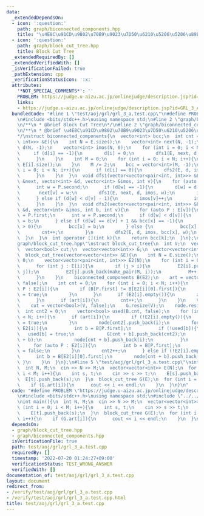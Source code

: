 ```yaml
---
data:
  _extendedDependsOn:
  - icon: ':question:'
    path: graph/biconnected_components.hpp
    title: "\u4E8C\u91CD\u9802\u70B9\u9023\u7D50\u6210\u5206\u5206\u89E3"
  - icon: ':question:'
    path: graph/block_cut_tree.hpp
    title: Block Cut Tree
  _extendedRequiredBy: []
  _extendedVerifiedWith: []
  _isVerificationFailed: true
  _pathExtension: cpp
  _verificationStatusIcon: ':x:'
  attributes:
    '*NOT_SPECIAL_COMMENTS*': ''
    PROBLEM: https://judge.u-aizu.ac.jp/onlinejudge/description.jsp?id=GRL_3_A
    links:
    - https://judge.u-aizu.ac.jp/onlinejudge/description.jsp?id=GRL_3_A
  bundledCode: "#line 1 \"test/aoj/grl/grl_3_a.test.cpp\"\n#define PROBLEM \"https://judge.u-aizu.ac.jp/onlinejudge/description.jsp?id=GRL_3_A\"\
    \n#include <bits/stdc++.h>\nusing namespace std;\n#line 2 \"graph/block_cut_tree.hpp\"\
    \n/**\n * @brief Block Cut Tree\n*/\n#line 2 \"graph/biconnected_components.hpp\"\
    \n/**\n * @brief \u4E8C\u91CD\u9802\u70B9\u9023\u7D50\u6210\u5206\u5206\u89E3\n\
    */\nstruct biconnected_components{\n  vector<int> bcc;\n  int cnt = 0;\n  biconnected_components(vector<vector<pair<int,\
    \ int>>> &E){\n    int N = E.size();\n    vector<int> next(N, -1);\n    vector<int>\
    \ d(N, -1);\n    vector<int> imos(N, 0);\n    for (int i = 0; i < N; i++){\n \
    \     if (d[i] == -1){\n        d[i] = 0;\n        dfs1(E, next, d, imos, i);\n\
    \      }\n    }\n    int M = 0;\n    for (int i = 0; i < N; i++){\n      M +=\
    \ E[i].size();\n    }\n    M /= 2;\n    bcc = vector<int>(M, -1);\n    for (int\
    \ i = 0; i < N; i++){\n      if (d[i] == 0){\n        dfs2(E, d, imos, cnt, i);\n\
    \      }\n    }\n  }\n  void dfs1(vector<vector<pair<int, int>>> &E, vector<int>\
    \ &next, vector<int> &d, vector<int> &imos, int v){\n    for (auto P : E[v]){\n\
    \      int w = P.second;\n      if (d[w] == -1){\n        d[w] = d[v] + 1;\n \
    \       next[v] = w;\n        dfs1(E, next, d, imos, w);\n        imos[v] += imos[w];\n\
    \      } else if (d[w] < d[v] - 1){\n        imos[v]++;\n        imos[next[w]]--;\n\
    \      }\n    }\n  }\n  void dfs2(vector<vector<pair<int, int>>> &E, vector<int>\
    \ &d, vector<int> &imos, int b, int v){\n    for (auto P : E[v]){\n      int x\
    \ = P.first;\n      int w = P.second;\n      if (d[w] < d[v]){\n        bcc[x]\
    \ = b;\n      } else if (d[w] == d[v] + 1 && bcc[x] == -1){\n        if (imos[w]\
    \ > 0){\n          bcc[x] = b;\n        } else {\n          bcc[x] = cnt;\n  \
    \        cnt++;\n        }\n        dfs2(E, d, imos, bcc[x], w);\n      }\n  \
    \  }\n  }\n  int operator [](int k){\n    return bcc[k];\n  }\n};\n#line 6 \"\
    graph/block_cut_tree.hpp\"\nstruct block_cut_tree{\n  int V;\n  vector<bool> art;\n\
    \  vector<bool> cut;\n  vector<vector<int>> G;\n  vector<vector<int>> node;\n\
    \  block_cut_tree(vector<vector<int>> &E){\n    int N = E.size();\n    int M =\
    \ 0;\n    vector<vector<pair<int, int>>> E2(N);\n    for (int i = 0; i < N; i++){\n\
    \      for (int j : E[i]){\n        if (j > i){\n          E2[i].push_back(make_pair(M,\
    \ j));\n          E2[j].push_back(make_pair(M, i));\n          M++;\n        }\n\
    \      }\n    }\n    biconnected_components B(E2);\n    art = vector<bool>(N,\
    \ false);\n    int cnt = 0;\n    for (int i = 0; i < N; i++){\n      for (auto\
    \ P : E2[i]){\n        if (B[P.first] != B[E2[i][0].first]){\n          art[i]\
    \ = true;\n        }\n      }\n      if (E2[i].empty()){\n        art[i] = true;\n\
    \      }\n      if (art[i]){\n        cnt++;\n      }\n    }\n    V = cnt + B.cnt;\n\
    \    cut = vector<bool>(V, false);\n    G.resize(V);\n    node.resize(V);\n  \
    \  int cnt2 = 0;\n    vector<bool> used(B.cnt, false);\n    for (int i = 0; i\
    \ < N; i++){\n      if (art[i]){\n        if (!E2[i].empty()){\n          cut[cnt2]\
    \ = true;\n        }\n        node[cnt2].push_back(i);\n        for (auto P :\
    \ E2[i]){\n          int b = B[P.first];\n          if (!used[b]){\n         \
    \   used[b] = true;\n            G[cnt + b].push_back(cnt2);\n            G[cnt2].push_back(cnt\
    \ + b);\n            node[cnt + b].push_back(i);\n          }\n        }\n   \
    \     for (auto P : E2[i]){\n          int b = B[P.first];\n          used[b]\
    \ = false;\n        }\n        cnt2++;\n      } else if (!E2[i].empty()){\n  \
    \      int b = B[E2[i][0].first];\n        node[cnt + b].push_back(i);\n     \
    \ }\n    }\n  }\n};\n#line 5 \"test/aoj/grl/grl_3_a.test.cpp\"\nint main(){\n\
    \  int N, M;\n  cin >> N >> M;\n  vector<vector<int>> E(N);\n  for (int i = 0;\
    \ i < M; i++){\n    int s, t;\n    cin >> s >> t;\n    E[s].push_back(t);\n  \
    \  E[t].push_back(s);\n  }\n  block_cut_tree G(E);\n  for (int i = 0; i < N; i++){\n\
    \    if (G.art[i]){\n      cout << i << endl;\n    }\n  }\n}\n"
  code: "#define PROBLEM \"https://judge.u-aizu.ac.jp/onlinejudge/description.jsp?id=GRL_3_A\"\
    \n#include <bits/stdc++.h>\nusing namespace std;\n#include \"../../../graph/block_cut_tree.hpp\"\
    \nint main(){\n  int N, M;\n  cin >> N >> M;\n  vector<vector<int>> E(N);\n  for\
    \ (int i = 0; i < M; i++){\n    int s, t;\n    cin >> s >> t;\n    E[s].push_back(t);\n\
    \    E[t].push_back(s);\n  }\n  block_cut_tree G(E);\n  for (int i = 0; i < N;\
    \ i++){\n    if (G.art[i]){\n      cout << i << endl;\n    }\n  }\n}"
  dependsOn:
  - graph/block_cut_tree.hpp
  - graph/biconnected_components.hpp
  isVerificationFile: true
  path: test/aoj/grl/grl_3_a.test.cpp
  requiredBy: []
  timestamp: '2022-07-20 01:24:27+09:00'
  verificationStatus: TEST_WRONG_ANSWER
  verifiedWith: []
documentation_of: test/aoj/grl/grl_3_a.test.cpp
layout: document
redirect_from:
- /verify/test/aoj/grl/grl_3_a.test.cpp
- /verify/test/aoj/grl/grl_3_a.test.cpp.html
title: test/aoj/grl/grl_3_a.test.cpp
---
```

